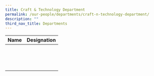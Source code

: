 ```yaml
---
title: Craft & Technology Department
permalink: /our-people/departments/craft-n-technology-department/
description: ""
third_nav_title: Departments
---
```

| Name | Designation| 
| -------- | -------- | 
||
||
||
||
||
||
||
||
||
||
||
||
||
||